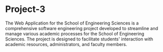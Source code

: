# Project-3
The Web Application for the School of Engineering Sciences is a comprehensive software engineering project developed to streamline and manage various academic processes for the School of Engineering Sciences. The project is designed to facilitate students' interaction with academic resources, administrators, and faculty members. 
